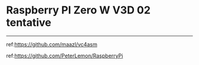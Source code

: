 # Raspberry PI Zero W V3D 02 tentative
----

ref:https://github.com/maazl/vc4asm

ref:https://github.com/PeterLemon/RaspberryPi

